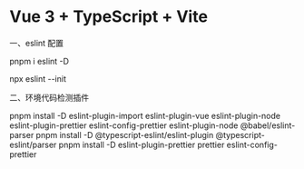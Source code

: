 # Vue 3 + TypeScript + Vite

一、eslint 配置

pnpm i eslint -D

npx eslint --init

二、环境代码检测插件

pnpm install -D eslint-plugin-import eslint-plugin-vue eslint-plugin-node eslint-plugin-prettier eslint-config-prettier eslint-plugin-node @babel/eslint-parser
pnpm install -D @typescript-eslint/eslint-plugin @typescript-eslint/parser
pnpm install -D eslint-plugin-prettier prettier eslint-config-prettier
